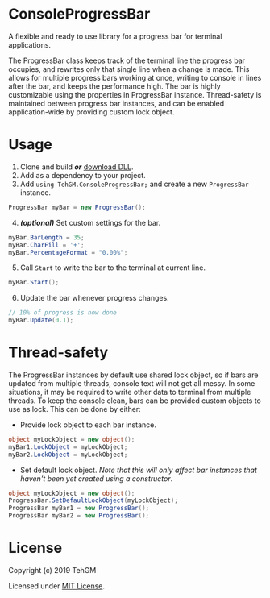 # ConsoleProgressBar
A flexible and ready to use library for a progress bar for terminal applications.

The ProgressBar class keeps track of the terminal line the progress bar occupies, and rewrites only that single line when a change is made. This allows for multiple progress bars working at once, writing to console in lines after the bar, and keeps the performance high.
The bar is highly customizable using the properties in ProgressBar instance.
Thread-safety is maintained between progress bar instances, and can be enabled application-wide by providing custom lock object.

# Usage
1. Clone and build ***or*** [download DLL](https://github.com/TehGM/ConsoleProgressBar/releases).
2. Add as a dependency to your project.
3. Add `using TehGM.ConsoleProgressBar;` and create a new `ProgressBar` instance.
```csharp
ProgressBar myBar = new ProgressBar();
```
4. ***(optional)*** Set custom settings for the bar.
```csharp
myBar.BarLength = 35;
myBar.CharFill = '+';
myBar.PercentageFormat = "0.00%";
```
5. Call `Start` to write the bar to the terminal at current line.
```csharp
myBar.Start();
```
6. Update the bar whenever progress changes.
```csharp
// 10% of progress is now done
myBar.Update(0.1);
```
# Thread-safety
The ProgressBar instances by default use shared lock object, so if bars are updated from multiple threads, console text will not get all messy. In some situations, it may be required to write other data to terminal from multiple threads. To keep the console clean, bars can be provided custom objects to use as lock. This can be done by either:
- Provide lock object to each bar instance.
```csharp
object myLockObject = new object();
myBar1.LockObject = myLockObject;
myBar2.LockObject = myLockObject;
```
- Set default lock object. *Note that this will only affect bar instances that haven't been yet created using a constructor*.
```csharp
object myLockObject = new object();
ProgressBar.SetDefaultLockObject(myLockObject);
ProgressBar myBar1 = new ProgressBar();
ProgressBar myBar2 = new ProgressBar();
```

# License
Copyright (c) 2019 TehGM

Licensed under [MIT License](https://github.com/TehGM/ConsoleProgressBar/blob/master/LICENSE).
